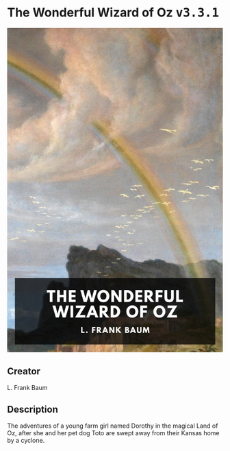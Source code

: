 
# The Wonderful Wizard of Oz <kbd>v3.3.1</kbd>

<center>
  <img src="./cover-1024.jpg"/>
</center>

## Creator
L. Frank Baum

## Description
The adventures of a young farm girl named Dorothy in the magical Land of Oz, after she and her pet dog Toto are swept away from their Kansas home by a cyclone.
